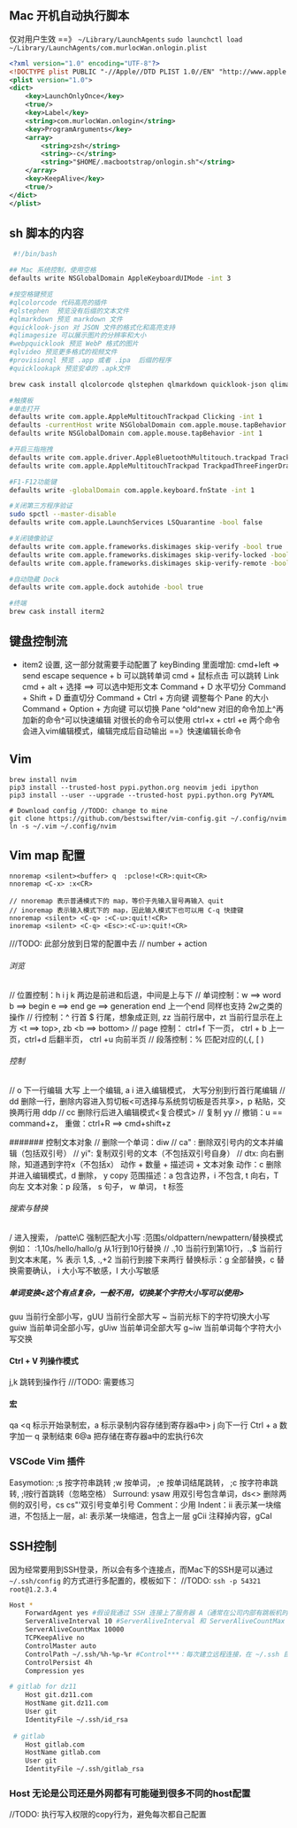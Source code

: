 
## Mac 开机自动执行脚本
仅对用户生效 ==》  `~/Library/LaunchAgents`
`sudo launchctl load ~/Library/LaunchAgents/com.murlocWan.onlogin.plist`
```xml 模板
<?xml version="1.0" encoding="UTF-8"?>
<!DOCTYPE plist PUBLIC "-//Apple//DTD PLIST 1.0//EN" "http://www.apple.com/DTDs/PropertyList-1.0.dtd">
<plist version="1.0">
<dict>
    <key>LaunchOnlyOnce</key>
    <true/>
    <key>Label</key>
    <string>com.murlocWan.onlogin</string>
    <key>ProgramArguments</key>
    <array>
        <string>zsh</string>
        <string>-c</string>
        <string>"$HOME/.macbootstrap/onlogin.sh"</string>
    </array>
    <key>KeepAlive</key>
    <true/>
</dict>
</plist>
```

## sh 脚本的内容
```sh
 #!/bin/bash

## Mac 系统控制，使用空格
defaults write NSGlobalDomain AppleKeyboardUIMode -int 3

#按空格键预览
#qlcolorcode 代码高亮的插件
#qlstephen  预览没有后缀的文本文件
#qlmarkdown 预览 markdown 文件
#quicklook-json 对 JSON 文件的格式化和高亮支持
#qlimagesize 可以展示图片的分辨率和大小
#webpquicklook 预览 WebP 格式的图片
#qlvideo 预览更多格式的视频文件
#provisionql 预览 .app 或者 .ipa  后缀的程序
#quicklookapk 预览安卓的 .apk文件

brew cask install qlcolorcode qlstephen qlmarkdown quicklook-json qlimagesize webpquicklook qlvideo provisionql quicklookapk

#触摸板
#单击打开
defaults write com.apple.AppleMultitouchTrackpad Clicking -int 1
defaults -currentHost write NSGlobalDomain com.apple.mouse.tapBehavior -int 1
defaults write NSGlobalDomain com.apple.mouse.tapBehavior -int 1

#开启三指拖拽
defaults write com.apple.driver.AppleBluetoothMultitouch.trackpad TrackpadThreeFingerDrag -bool true
defaults write com.apple.AppleMultitouchTrackpad TrackpadThreeFingerDrag -bool true

#F1-F12功能键
defaults write -globalDomain com.apple.keyboard.fnState -int 1

#关闭第三方程序验证
sudo spctl --master-disable
defaults write com.apple.LaunchServices LSQuarantine -bool false

#关闭镜像验证
defaults write com.apple.frameworks.diskimages skip-verify -bool true
defaults write com.apple.frameworks.diskimages skip-verify-locked -bool true
defaults write com.apple.frameworks.diskimages skip-verify-remote -bool true

#自动隐藏 Dock
defaults write com.apple.dock autohide -bool true

#终端
brew cask install iterm2
```

## 键盘控制流
* item2 设置, 这一部分就需要手动配置了
keyBinding 里面增加: cmd+left => send escape sequence + b 可以跳转单词
cmd + 鼠标点击 可以跳转 Link
cmd + alt + 选择 ==> 可以选中矩形文本
Command + D   水平切分
Command + Shift + D 垂直切分
Command + Ctrl + 方向键  调整每个 Pane 的大小
Command + Option + 方向键 可以切换 Pane
^old^new  对旧的命令加上^再加新的命令^可以快速编辑
对很长的命令可以使用 ctrl+x + ctrl +e 两个命令会进入vim编辑模式，编辑完成后自动输出  ==》快速编辑长命令

## Vim
```
brew install nvim
pip3 install --trusted-host pypi.python.org neovim jedi ipython
pip3 install --user --upgrade --trusted-host pypi.python.org PyYAML

# Download config //TODO: change to mine
git clone https://github.com/bestswifter/vim-config.git ~/.config/nvim
ln -s ~/.vim ~/.config/nvim
```

## Vim map 配置
```
nnoremap <silent><buffer> q  :pclose!<CR>:quit<CR>
nnoremap <C-x> :x<CR>
​
// nnoremap 表示普通模式下的 map，等价于先输入冒号再输入 quit
// inoremap 表示输入模式下的 map，因此输入模式下也可以用 C-q 快捷键
nnoremap <silent> <C-q> :<C-u>:quit!<CR>
inoremap <silent> <C-q> <Esc>:<C-u>:quit!<CR>
```

///TODO: 此部分放到日常的配置中去
// number + action
###### 浏览 
// 位置控制：h i j k 两边是前进和后退，中间是上与下 
// 单词控制：w ==> word b ==> begin e ==> end ge ==> generation end 上一个end 同样也支持 2w之类的操作
// 行控制：^ 行首 $ 行尾，想象成正则, zz 当前行居中，zt 当前行显示在上方 <t ==> top>, zb <b ==> bottom>
// page 控制： ctrl+f 下一页， ctrl + b 上一页，ctrl+d 后翻半页， ctrl +u 向前半页
// 段落控制：% 匹配对应的(,{, [ )

###### 控制
// o 下一行编辑 大写 上一个编辑, a i 进入编辑模式， 大写分别到行首行尾编辑
// dd 删除一行，删除内容进入剪切板<可选择与系统剪切板是否共享>，p <parse> 粘贴，交换两行用 ddp
// cc 删除行后进入编辑模式<复合模式> 
// 复制 yy <yank>
// 撤销：u == command+z， 重做：ctrl+R ==> cmd+shift+z 

####### 控制文本对象
// 删除一个单词：diw
// ca" : 删除双引号内的文本并编辑（包括双引号）
// yi": 复制双引号的文本（不包括双引号自身）
// dtx: 向右删除，知道遇到字符x（不包括x）
动作 + 数量 + 描述词 + 文本对象
动作：c 删除并进入编辑模式，d 删除， y copy
范围描述：a 包含边界<around>，i 不包含<ignore>, t 向右，T 向左
文本对象：p 段落， s 句子， w 单词， t 标签 

###### 搜索与替换
/ 进入搜索， /patte\C 强制匹配大小写
:范围s/oldpattern/newpattern/替换模式 例如： :1,10s/hello/hallo/g 从1行到10行替换
// .,10 当前行到第10行，.,$ 当前行到文本末尾，% 表示 1,$, .,+2 当前行到接下来两行
替换标示：g 全部替换，c 替换需要确认， i 大小写不敏感，I 大小写敏感

##### 单词变换<这个有点复杂，一般不用，切换某个字符大小写可以使用>
guu 当前行全部小写，gUU 当前行全部大写
~ 当前光标下的字符切换大小写 
guiw 当前单词全部小写，gUiw 当前单词全部大写
g~iw 当前单词每个字符大小写交换

#### Ctrl + V 列操作模式
j,k 跳转到操作行 ///TODO: 需要练习

#### 宏
qa <q 标示开始录制宏，a 标示录制内容存储到寄存器a中>
j 向下一行
Ctrl + a 数字加一
q 录制结束
6@a 把存储在寄存器a中的宏执行6次

### VSCode Vim 插件
Easymotion: ;s 按字符串跳转 ;w 按单词， ;e 按单词结尾跳转， ;c 按字符串跳转, ;l按行首跳转（忽略空格）
Surround: ysaw 用双引号包含单词，ds<> 删除两侧的双引号，cs <old-char> <new char> cs"'双引号变单引号
Comment：少用
Indent：ii 表示某一块缩进，不包括上一层，aI: 表示某一块缩进，包含上一层
gCii 注释掉内容，gCaI









## SSH控制
因为经常要用到SSH登录，所以会有多个连接点，而Mac下的SSH是可以通过 `~/.ssh/config` 的方式进行多配置的，模板如下：  //TODO:
`ssh -p 54321 root@1.2.3.4`
```sh  .ssh/config
Host *
	ForwardAgent yes #假设我通过 SSH 连接上了服务器 A（通常在公司内部有跳板机时格外有用），又从服务器 A 连接到服务器 B，如果将 ForwardAgent 配置为 YES，在两台服务器之间传输数据就不会经过本机
	ServerAliveInterval 10 #ServerAliveInterval 和 ServerAliveCountMax：表示客户端定期向服务端发送心跳包，使得服务端不会断开 SSH  的连接。这里表示 10 秒发一次，发 1W 次
	ServerAliveCountMax 10000
	TCPKeepAlive no
	ControlMaster auto
	ControlPath ~/.ssh/%h-%p-%r #Control***：每次建立远程连接，在 ~/.ssh 目录下都会建立一个 socket 文件。这三个配置连用，表示缓存 socket 文件，并保留 4 小时，这样可以加快下次连接的速度
	ControlPersist 4h
	Compression yes

# gitlab for dz11
    Host git.dz11.com
    HostName git.dz11.com
    User git
    IdentityFile ~/.ssh/id_rsa
 
 # gitlab
    Host gitlab.com
    HostName gitlab.com
    User git
    IdentityFile ~/.ssh/gitlab_rsa
```


### Host 无论是公司还是外网都有可能碰到很多不同的host配置
//TODO: 执行写入权限的copy行为，避免每次都自己配置


